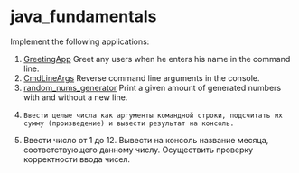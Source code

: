 # java_fundamentals

Implement the following applications: 
1. [GreetingApp](./greeting) Greet any users when he enters his name in the command line.
2. [CmdLineArgs](./CmdLineArgs) Reverse command line arguments in the console.
3. [random_nums_generator](./random_nums_generator) Print a given amount of generated numbers with and without a new line. 
4.     Ввести целые числа как аргументы командной строки, подсчитать их сумму (произведение) и вывести результат на консоль.
5.   Ввести число от 1 до 12. Вывести на консоль название месяца, соответствующего данному числу. 
Осуществить проверку корректности ввода чисел.
